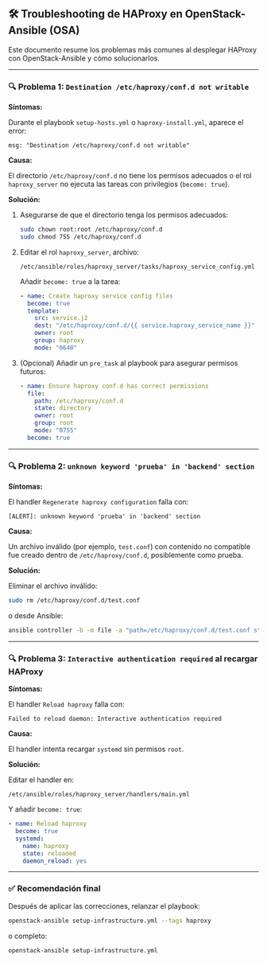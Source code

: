 ## 🛠️ Troubleshooting de HAProxy en OpenStack-Ansible (OSA)

Este documento resume los problemas más comunes al desplegar HAProxy con OpenStack-Ansible y cómo solucionarlos.

---

### 🔍 Problema 1: `Destination /etc/haproxy/conf.d not writable`

**Síntomas:**

Durante el playbook `setup-hosts.yml` o `haproxy-install.yml`, aparece el error:

```
msg: "Destination /etc/haproxy/conf.d not writable"
```

**Causa:**

El directorio `/etc/haproxy/conf.d` no tiene los permisos adecuados o el rol `haproxy_server` no ejecuta las tareas con privilegios (`become: true`).

**Solución:**

1. Asegurarse de que el directorio tenga los permisos adecuados:

   ```bash
   sudo chown root:root /etc/haproxy/conf.d
   sudo chmod 755 /etc/haproxy/conf.d
   ```

2. Editar el rol `haproxy_server`, archivo:

   ```
   /etc/ansible/roles/haproxy_server/tasks/haproxy_service_config.yml
   ```

   Añadir `become: true` a la tarea:

   ```yaml
   - name: Create haproxy service config files
     become: true
     template:
       src: service.j2
       dest: "/etc/haproxy/conf.d/{{ service.haproxy_service_name }}"
       owner: root
       group: haproxy
       mode: "0640"
   ```

3. (Opcional) Añadir un `pre_task` al playbook para asegurar permisos futuros:

   ```yaml
   - name: Ensure haproxy conf.d has correct permissions
     file:
       path: /etc/haproxy/conf.d
       state: directory
       owner: root
       group: root
       mode: "0755"
     become: true
   ```

---

### 🔍 Problema 2: `unknown keyword 'prueba' in 'backend' section`

**Síntomas:**

El handler `Regenerate haproxy configuration` falla con:

```
[ALERT]: unknown keyword 'prueba' in 'backend' section
```

**Causa:**

Un archivo inválido (por ejemplo, `test.conf`) con contenido no compatible fue creado dentro de `/etc/haproxy/conf.d`, posiblemente como prueba.

**Solución:**

Eliminar el archivo inválido:

```bash
sudo rm /etc/haproxy/conf.d/test.conf
```

o desde Ansible:

```bash
ansible controller -b -m file -a "path=/etc/haproxy/conf.d/test.conf state=absent"
```

---

### 🔍 Problema 3: `Interactive authentication required` al recargar HAProxy

**Síntomas:**

El handler `Reload haproxy` falla con:

```
Failed to reload daemon: Interactive authentication required
```

**Causa:**

El handler intenta recargar `systemd` sin permisos `root`.

**Solución:**

Editar el handler en:

```
/etc/ansible/roles/haproxy_server/handlers/main.yml
```

Y añadir `become: true`:

```yaml
- name: Reload haproxy
  become: true
  systemd:
    name: haproxy
    state: reloaded
    daemon_reload: yes
```

---

### ✅ Recomendación final

Después de aplicar las correcciones, relanzar el playbook:

```bash
openstack-ansible setup-infrastructure.yml --tags haproxy
```

o completo:

```bash
openstack-ansible setup-infrastructure.yml
```

